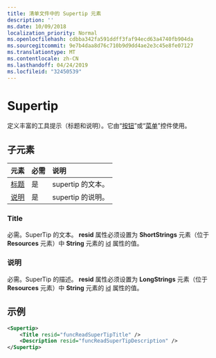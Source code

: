 ```yaml
---
title: 清单文件中的 Supertip 元素
description: ''
ms.date: 10/09/2018
localization_priority: Normal
ms.openlocfilehash: cdbba342fa591ddff3faf94ecd63a4740fb904da
ms.sourcegitcommit: 9e7b4daa8d76c710b9d9dd4ae2e3c45e8fe07127
ms.translationtype: MT
ms.contentlocale: zh-CN
ms.lasthandoff: 04/24/2019
ms.locfileid: "32450539"
---
```

# <a name="supertip"></a>Supertip

定义丰富的工具提示（标题和说明）。它由“[按钮](control.md#button-control)”或“[菜单](control.md#menu-dropdown-button-controls)”控件使用。

## <a name="child-elements"></a>子元素

|  元素 |  必需  |  说明  |
|:-----|:-----|:-----|
|  [标题](#title)        | 是 |   supertip 的文本。         |
|  [说明](#description)  | 是 |  supertip 的说明。    |

### <a name="title"></a>Title

必需。SuperTip 的文本。 **resid** 属性必须设置为 **ShortStrings** 元素（位于 **Resources** 元素）中 **String** 元素的 [id](resources.md) 属性的值。

### <a name="description"></a>说明

必需。SuperTip 的描述。 **resid** 属性必须设置为 **LongStrings** 元素（位于 **Resources** 元素）中 **String** 元素的 [id](resources.md) 属性的值。

## <a name="example"></a>示例

```xml
<Supertip>
    <Title resid="funcReadSuperTipTitle" />
    <Description resid="funcReadSuperTipDescription" />
</Supertip>
```
